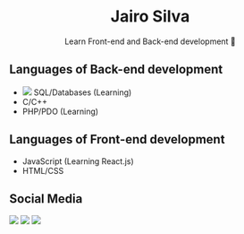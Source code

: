<h1 align="center">Jairo Silva</h1>
<p align="center">Learn Front-end and Back-end development 🚀</p>

## Languages of Back-end development
- <img src="https://img.icons8.com/ios/50/000000/c-plus-plus-logo.png"/> SQL/Databases (Learning)
- C/C++
- PHP/PDO (Learning)
## Languages of Front-end development
- JavaScript (Learning React.js)
- HTML/CSS

## Social Media
[<img src="https://img.shields.io/badge/twitter-%231DA1F2.svg?&style=for-the-badge&logo=twitter&logoColor=white" />](https://twitter.com/jairosilva2005)
[<img src = "https://img.shields.io/badge/instagram-%23E4405F.svg?&style=for-the-badge&logo=instagram&logoColor=white">](https://www.instagram.com/jairo_nth/)
[<img src = "https://img.shields.io/badge/facebook-%231877F2.svg?&style=for-the-badge&logo=facebook&logoColor=white">](https://www.facebook.com/jairo.holanda.7330)

